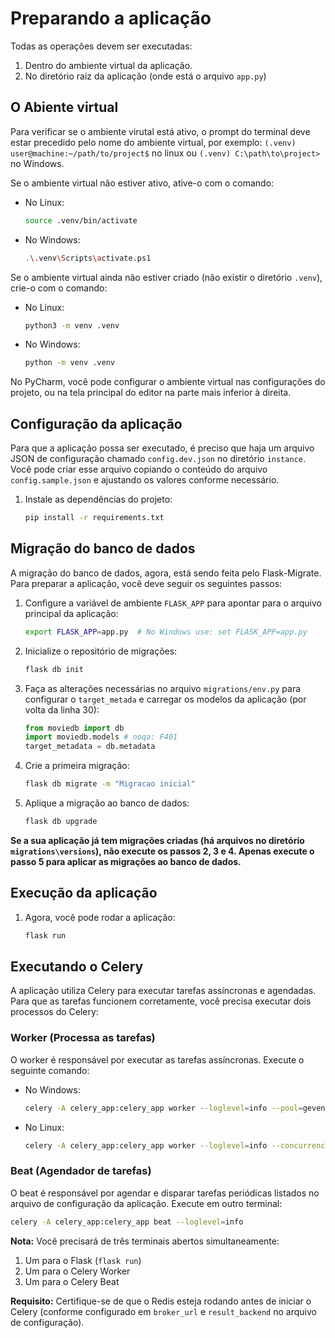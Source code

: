 # Preparando a aplicação

Todas as operações devem ser executadas:
1. Dentro do ambiente virtual da aplicação.
2. No diretório raiz da aplicação (onde está o arquivo `app.py`)

## O Abiente virtual

Para verificar se o ambiente virutal está ativo, o prompt do terminal deve estar
precedido pelo nome do ambiente virtual, por exemplo: `(.venv) user@machine:~/path/to/project$` no linux
ou `(.venv) C:\path\to\project>` no Windows.

Se o ambiente virtual não estiver ativo, ative-o com o comando:
- No Linux:
  ```bash
  source .venv/bin/activate
  ```
- No Windows:
  ```bash
  .\.venv\Scripts\activate.ps1
  ```
  
Se o ambiente virtual ainda não estiver criado (não existir o diretório `.venv`), crie-o com o comando:
- No Linux:
  ```bash
  python3 -m venv .venv
  ```
- No Windows:
  ```bash
  python -m venv .venv
  ```

No PyCharm, você pode configurar o ambiente virtual nas configurações do projeto, ou na tela principal do editor na parte mais inferior à direita.

## Configuração da aplicação

Para que a aplicação possa ser executado, é preciso que haja um arquivo JSON de configuração chamado
`config.dev.json` no diretório `instance`. Você pode criar esse arquivo copiando o conteúdo do
arquivo `config.sample.json` e ajustando os valores conforme necessário.

1. Instale as dependências do projeto:
   ```bash
   pip install -r requirements.txt
   ```

## Migração do banco de dados

A migração do banco de dados, agora, está sendo feita pelo Flask-Migrate. Para preparar a aplicação,
você deve seguir os seguintes passos:

1. Configure a variável de ambiente `FLASK_APP` para apontar para o arquivo principal da aplicação:
   ```bash
   export FLASK_APP=app.py  # No Windows use: set FLASK_APP=app.py
   ```
2. Inicialize o repositório de migrações:
   ```bash
   flask db init
   ```
3. Faça as alterações necessárias no arquivo `migrations/env.py` para configurar o `target_metada` e carregar os modelos da aplicação (por volta da linha 30):
   ```python
   from moviedb import db
   import moviedb.models # noqa: F401
   target_metadata = db.metadata
   ```
4. Crie a primeira migração:
   ```bash
   flask db migrate -m "Migracao inicial"
   ```
5. Aplique a migração ao banco de dados:
   ```bash
   flask db upgrade
   ```
**Se a sua aplicação já tem migrações criadas (há arquivos no diretório `migrations\versions`), não execute os passos 2, 3 e 4. Apenas execute o passo 5 para aplicar as migrações ao banco de dados.**

## Execução da aplicação

1. Agora, você pode rodar a aplicação:
   ```bash
   flask run
   ```

## Executando o Celery

A aplicação utiliza Celery para executar tarefas assíncronas e agendadas. Para que as tarefas funcionem corretamente, você precisa executar dois processos do Celery:

### Worker (Processa as tarefas)

O worker é responsável por executar as tarefas assíncronas. Execute o seguinte comando:

- No Windows:
  ```bash
  celery -A celery_app:celery_app worker --loglevel=info --pool=gevent --concurrency=10 --without-gossip --without-mingle --without-heartbeat -E
  ```

- No Linux:
  ```bash
  celery -A celery_app:celery_app worker --loglevel=info --concurrency=10 --without-gossip --without-mingle --without-heartbeat -E
  ```

### Beat (Agendador de tarefas)

O beat é responsável por agendar e disparar tarefas periódicas listados no arquivo de configuração da aplicação. Execute em outro terminal:

```bash
celery -A celery_app:celery_app beat --loglevel=info
```

**Nota:** Você precisará de três terminais abertos simultaneamente:
1. Um para o Flask (`flask run`)
2. Um para o Celery Worker
3. Um para o Celery Beat

**Requisito:** Certifique-se de que o Redis esteja rodando antes de iniciar o Celery (conforme configurado em `broker_url` e `result_backend` no arquivo de configuração).
